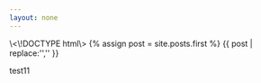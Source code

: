 ```yaml
---
layout: none
---
```

\\<\\!DOCTYPE html\\>
{% assign post = site.posts.first %}
{{ post | replace:'<!DOCTYPE html>','' }}

test11